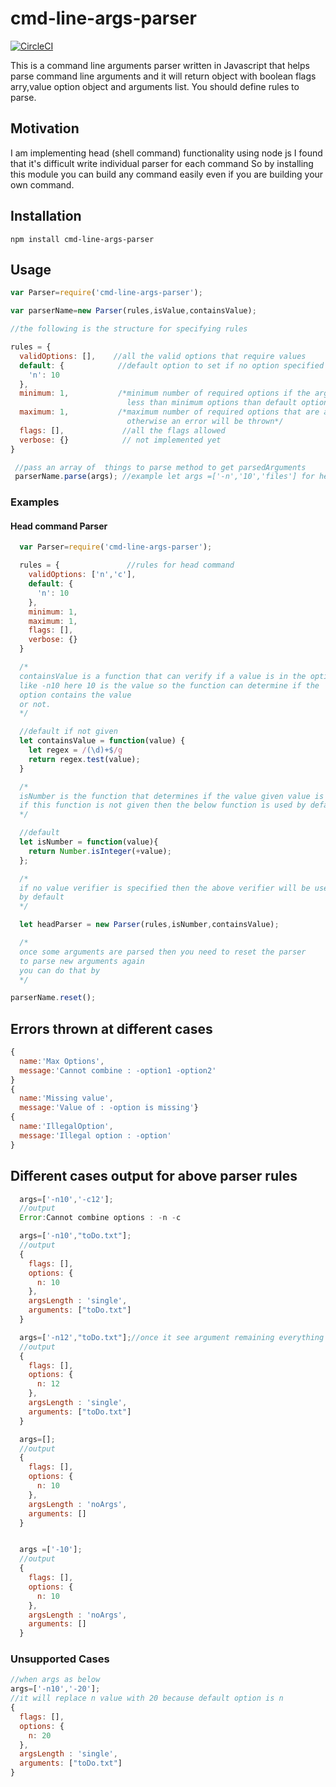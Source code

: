 
# cmd-line-args-parser

[![CircleCI](https://circleci.com/gh/nrjais/cmd-line-args-parser/tree/master.svg?style=shield&circle-token=897e6a1defad17b1f69f974d5457ac530f4c0f7f)](https://circleci.com/gh/nrjais/cmd-line-args-parser/tree/master)

This is a command line arguments parser written in Javascript that helps parse command line arguments and it will return object with boolean flags arry,value option object and arguments list. You should define rules to parse.

## Motivation

I am implementing head (shell command) functionality using node js I found that it's difficult write individual parser for each command So by installing this module you can build any command easily even if you are building your own command.

## Installation

`npm install cmd-line-args-parser`

## Usage

```javascript
var Parser=require('cmd-line-args-parser');

var parserName=new Parser(rules,isValue,containsValue);

//the following is the structure for specifying rules

rules = {
  validOptions: [],    //all the valid options that require values
  default: {            //default option to set if no option specified
    'n': 10
  },
  minimum: 1,           /*minimum number of required options if the arguments have
                          less than minimum options than default option will be set*/
  maximum: 1,           /*maximum number of required options that are allowed
                          otherwise an error will be thrown*/
  flags: [],             //all the flags allowed
  verbose: {}            // not implemented yet
}

 //pass an array of  things to parse method to get parsedArguments
 parserName.parse(args); //example let args =['-n','10','files'] for head

```

### Examples

#### Head command Parser

```javascript
  var Parser=require('cmd-line-args-parser');

  rules = {               //rules for head command
    validOptions: ['n','c'],
    default: {
      'n': 10
    },
    minimum: 1,
    maximum: 1,
    flags: [],
    verbose: {}
  }

  /*
  containsValue is a function that can verify if a value is in the option or not
  like -n10 here 10 is the value so the function can determine if the
  option contains the value
  or not.
  */

  //default if not given
  let containsValue = function(value) {
    let regex = /(\d)+$/g
    return regex.test(value);
  }

  /*
  isNumber is the function that determines if the value given value is legal or not
  if this function is not given then the below function is used by default.
  */

  //default
  let isNumber = function(value){
    return Number.isInteger(+value);
  };

  /*
  if no value verifier is specified then the above verifier will be used
  by default
  */

  let headParser = new Parser(rules,isNumber,containsValue);

  /*
  once some arguments are parsed then you need to reset the parser
  to parse new arguments again
  you can do that by
  */

parserName.reset();

```

## Errors thrown at different cases

```javascript
{
  name:'Max Options',
  message:'Cannot combine : -option1 -option2'
}
{
  name:'Missing value',
  message:'Value of : -option is missing'}
{
  name:'IllegalOption',
  message:'Illegal option : -option'
}
```

## Different cases output for above parser rules

```javascript
  args=['-n10','-c12'];
  //output
  Error:Cannot combine options : -n -c

  args=['-n10',"toDo.txt"];
  //output
  {
    flags: [],
    options: {
      n: 10
    },
    argsLength : 'single',
    arguments: ["toDo.txt"]
  }

  args=['-n12',"toDo.txt"];//once it see argument remaining everything is argument
  //output
  {
    flags: [],
    options: {
      n: 12
    },
    argsLength : 'single',
    arguments: ["toDo.txt"]
  }

  args=[];
  //output
  {
    flags: [],
    options: {
      n: 10
    },
    argsLength : 'noArgs',
    arguments: []
  }


  args =['-10'];
  //output
  {
    flags: [],
    options: {
      n: 10
    },
    argsLength : 'noArgs',
    arguments: []
  }
```

### Unsupported Cases

```javascript
//when args as below
args=['-n10','-20'];
//it will replace n value with 20 because default option is n
{
  flags: [],
  options: {
    n: 20
  },
  argsLength : 'single',
  arguments: ["toDo.txt"]
}

```
